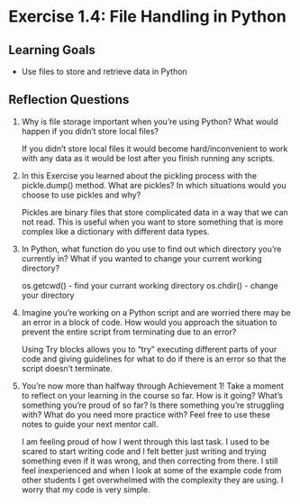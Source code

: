 # Exercise 1.4: File Handling in Python
## Learning Goals
- Use files to store and retrieve data in Python

## Reflection Questions
1. Why is file storage important when you’re using Python? What would happen if you didn’t store local files?

    If you didn’t store local files it would become hard/inconvenient to work with any data as it would be lost 
    after you finish running any scripts.


2. In this Exercise you learned about the pickling process with the pickle.dump() method. What are pickles?
In which situations would you choose to use pickles and why? 

    Pickles are binary files that store complicated data in a way that we can not read. This is useful when 
    you want to store something that is more complex like a dictionary with different data types.

3. In Python, what function do you use to find out which directory you’re currently in? What if you wanted 
to change your current working directory?

    os.getcwd() - find your currant working directory
		os.chdir() - change your directory

4. Imagine you’re working on a Python script and are worried there may be an error in a block of code. 
How would you approach the situation to prevent the entire script from terminating due to an error?

    Using Try blocks allows you to “try” executing different parts of your code and giving guidelines for what to do if there is an error so that the script doesn’t terminate. 


5. You’re now more than halfway through Achievement 1! Take a moment to reflect on your learning in the course so far. 
How is it going? What’s something you’re proud of so far? Is there something you’re struggling with? What do you need 
more practice with? Feel free to use these notes to guide your next mentor call. 

    I am feeling proud of how I went through this last task. I used to be scared to start writing code and I felt better just writing and trying something even if it was wrong, and then correcting from there. I still feel inexperienced and when I look at some of the example code from other students I get overwhelmed with the complexity they are using. I worry that my code is very simple.
